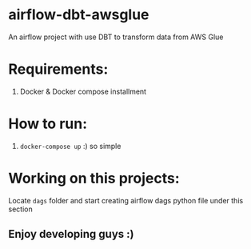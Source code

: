 # airflow-dbt-awsglue
An airflow project with use DBT to transform data from AWS Glue

# Requirements:
1. Docker & Docker compose installment

# How to run:
1. `docker-compose up` 
:) so simple

# Working on this projects:
Locate `dags` folder and start creating airflow dags python file under this section

## Enjoy developing guys :)